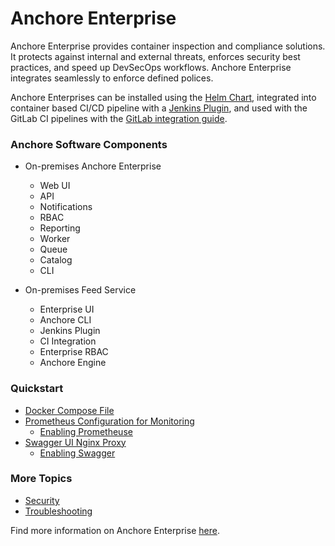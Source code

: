 # Anchore Enterprise

Anchore Enterprise provides container inspection and compliance solutions. It protects against internal and external threats, enforces
security best practices, and speed up DevSecOps workflows. Anchore Enterprise integrates seamlessly to enforce defined polices. 


Anchore Enterprises can be installed using the [Helm Chart](https://github.com/anchore/anchore-charts/tree/master/stable/anchore-engine), integrated into container based CI/CD
pipeline with a [Jenkins Plugin](https://plugins.jenkins.io/anchore-container-scanner/), and used with the GitLab CI pipelines with the [GitLab integration guide](https://docs.anchore.com/current/docs/using/integration/ci_cd/gitlab/).

### Anchore Software Components

- On-premises Anchore Enterprise
    - Web UI
    - API
    - Notifications
    - RBAC
    - Reporting
    - Worker
    - Queue
    - Catalog
    - CLI
    
- On-premises Feed Service
    - Enterprise UI
    - Anchore CLI
    - Jenkins Plugin
    - CI Integration
    - Enterprise RBAC
    - Anchore Engine
    
### Quickstart

- [Docker Compose File](https://docs.anchore.com/current/docs/quickstart/docker-compose.yaml)
- [Prometheus Configuration for Monitoring](https://docs.anchore.com/current/docs/quickstart/anchore-prometheus.yml)
  - [Enabling Prometheuse](https://docs.anchore.com/current/docs/quickstart/#optional-enabling-prometheus-monitoring)
- [Swagger UI Nginx Proxy](https://docs.anchore.com/current/docs/quickstart/anchore-swaggerui-nginx.conf)
  - [Enabling Swagger](https://docs.anchore.com/current/docs/quickstart/#optional-enabling-swagger-ui)
  
### More Topics

- [Security]()
- [Troubleshooting]()

Find more information on Anchore Enterprise [here](https://docs.anchore.com/current/docs/overview/).